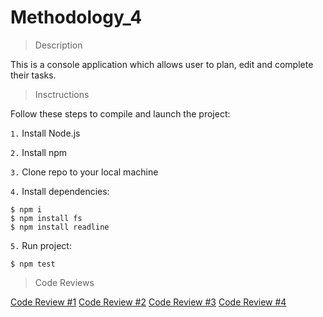 # Methodology_4

>Description

This is a console application which allows user to plan, edit and complete their tasks.

>Insctructions

Follow these steps to compile and launch the project:

`1.` Install Node.js

`2.` Install npm

`3.` Clone repo to your local machine

`4.` Install dependencies:
```
$ npm i
$ npm install fs
$ npm install readline
```

`5.` Run project:
```
$ npm test
```

>Code Reviews

[Code Review #1]()
[Code Review #2]()
[Code Review #3]()
[Code Review #4]()
